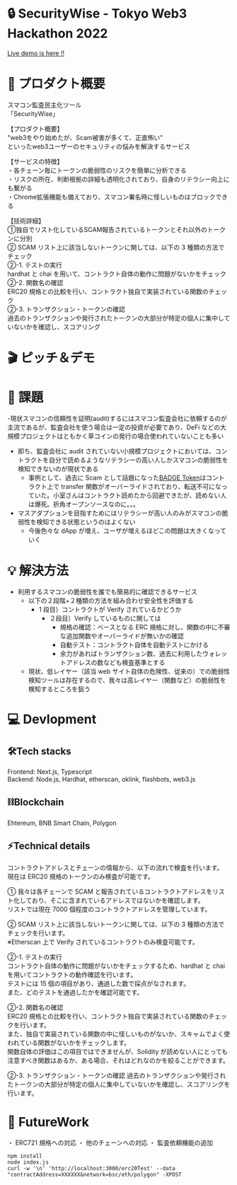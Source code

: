 # 🔒 SecurityWise - Tokyo Web3 Hackathon 2022

[Live demo is here !!](URL "https://hackathon-akindo-security.vercel.app/result")

# 🚀 プロダクト概要

スマコン監査民主化ツール  
「SecurityWise」

【プロダクト概要】  
"web3をやり始めたが、Scam被害が多くて、正直怖い"  
といったweb3ユーザーのセキュリティの悩みを解決するサービス  

【サービスの特徴】  
・各チェーン毎にトークンの脆弱性のリスクを簡単に分析できる  
・リスクの所在、判断根拠の詳細も透明化されており、自身のリテラシー向上にも繋がる  
・Chrome拡張機能も備えており、スマコン署名時に怪しいものはブロックできる  

【技術詳細】  
①独自でリスト化しているSCAM報告されているトークンとそれ以外のトークンに分別  
② SCAM リスト上に該当しないトークンに関しては、以下の 3 種類の方法でチェック  
②-1. テストの実行  
hardhat と chai を用いて、コントラクト自体の動作に問題がないかをチェック  
②-2. 関数名の確認  
ERC20 規格との比較を行い、コントラクト独自で実装されている関数のチェック  
②-3. トランザクション・トークンの確認  
過去のトランザクションや発行されたトークンの大部分が特定の個人に集中していないかを確認し、スコアリング   

# 🎬 ピッチ＆デモ

# 💬 課題

-現状スマコンの信頼性を証明(audit)するにはスマコン監査会社に依頼するのが主流であるが、監査会社を使う場合は一定の投資が必要であり、DeFi などの大規模プロジェクトはともかく草コインの発行の場合使われていないことも多い

- 即ち、監査会社に audit されていない小規模プロジェクトにおいては、コントラクトを自分で読めるようなリテラシーの高い人しかスマコンの脆弱性を検知できないのが現状である
  - 事例として、過去に Scam として話題になった[BADGE Token](https://bscscan.com/address/0x09c5a4ef1629789f2f003f1e66cac2becc9897d4)はコントラクト上で transfer 関数がオーバーライドされており、転送不可になっていた。小室さんはコントラクト読めたから回避できたが、読めない人は爆死。折角オープンソースなのに。。。
- マスアダプションを目指すためにはリテラシーが高い人のみがスマコンの脆弱性を検知できる状態というのはよくない
  - 今後色々な dApp が増え、ユーザが増えるほどこの問題は大きくなっていく

# 💡 解決方法

- 利用するスマコンの脆弱性を誰でも簡易的に確認できるサービス
  - 以下の２段階+２種類の方法を組み合わせ安全性を評価する
    - 1 段目）コントラクトが Verify されているかどうか
      - ２段目）Verify しているものに関しては
        - 規格の確認：ベースとなる ERC 規格に対し、関数の中に不審な追加関数やオーバーライドが無いかの確認
        - 自動テスト：コントラクト自体を自動テストにかける
        - 余力があればトランザクション数、過去に利用したウォレットアドレスの数なども検査基準とする
  - 現状、低レイヤー（該当 web サイト自体の危険性、従来の）での脆弱性検知ツールは存在するので、我々は高レイヤー（関数など）の脆弱性を検知するところを狙う

# 💻 Devlopment

## 🛠Tech stacks

Frontend: Next.js, Typescript  
Backend: Node.js, Hardhat, etherscan, oklink, flashbots, web3.js

## ⛓Blockchain

Ehtereum, BNB Smart Chain, Polygon

## ⚡️Technical details

コントラクトアドレスとチェーンの情報から、以下の流れで検査を行います。  
現在は ERC20 規格のトークンのみ検査が可能です。

① 我々は各チェーンで SCAM と報告されているコントラクトアドレスをリスト化しており、そこに含まれているアドレスではないかを確認します。  
リストでは現在 7000 個程度のコントラクトアドレスを管理しています。

② SCAM リスト上に該当しないトークンに関しては、以下の 3 種類の方法でチェックを行います。  
※Etherscan 上で Verify されているコントラクトのみ検査可能です。

②-1. テストの実行  
コントラクト自体の動作に問題がないかをチェックするため、hardhat と chai を用いてコントラクトの動作確認を行います。  
テストには 15 個の項目があり、通過した数で採点がなされます。  
また、どのテストを通過したかを確認可能です。

②-2. 関数名の確認  
ERC20 規格との比較を行い、コントラクト独自で実装されている関数のチェックを行います。  
また、独自で実装されている関数の中に怪しいものがないか、スキャムでよく使われている関数がないかをチェックします。  
関数自体の評価はこの項目ではできませんが、Solidity が読めない人にとっても注意すべき関数はあるか、ある場合、それはどれなのかを絞ることができます。

②-3. トランザクション・トークンの確認
過去のトランザクションや発行されたトークンの大部分が特定の個人に集中していないかを確認し、スコアリングを行います。

# 🌈 FutureWork

・ ERC721 規格への対応
・ 他のチェーンへの対応
・ 監査依頼機能の追加

```shell
npm install
node index.js
curl -w '\n' 'http://localhost:3000/erc20Test' --data "contractAddress=XXXXXX&network=bsc/eth/polygon" -XPOST

```

